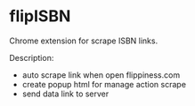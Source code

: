# flipISBN
Chrome extension for scrape ISBN links.

Description:
- auto scrape link when open flippiness.com
- create popup html for manage action scrape
- send data link to server
